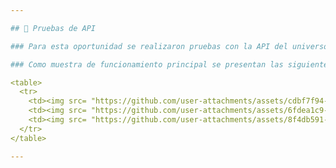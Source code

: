 ```yaml
---

## 📄 Pruebas de API

### Para esta oportunidad se realizaron pruebas con la API del universo de marvel por medio de postman. En este caso se debe realizar un registro por medio de la pagina web de marvel. Con ello se inicia sesion con cuenta disney. Posteriormente se entregan las private y public key. Con ellas nos falta la generacion de un ts y un hash. entonces teniendo estos requisitos formamos la cadena para realizar solicitudes a la API.

### Como muestra de funcionamiento principal se presentan las siguientes pruebas de resultados obtenidos mediante postman:

<table>
  <tr>
    <td><img src= "https://github.com/user-attachments/assets/cdbf7f94-6652-445a-842e-cca6cf9481ad" width="400"/></td>
    <td><img src= "https://github.com/user-attachments/assets/6fdea1c9-a115-4449-9f8f-20b0074cec6c" width="400"/></td>
    <td><img src= "https://github.com/user-attachments/assets/8f4db591-36b5-4f21-a114-46735dc1379e" width="400"/></td>
  </tr>
</table>

---
```

